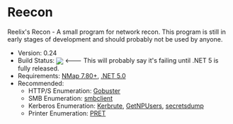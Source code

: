 # Reecon

Reelix's Recon - A small program for network recon. This program is still in early stages of development and should probably not be used by anyone.
* Version: 0.24
* Build Status: <img src = "https://travis-ci.com/Reelix/Reecon.svg?branch=master" valign="middle" /> <--- This will probably say it's failing until .NET 5 is fully released.
* Requirements: [NMap 7.80+](https://nmap.org/download.html), [.NET 5.0](https://dotnet.microsoft.com/download/dotnet/5.0)
* Recommended:
  * HTTP/S Enumeration: [Gobuster](https://github.com/OJ/gobuster)
  * SMB Enumeration: [smbclient](https://github.com/SecureAuthCorp/impacket/blob/master/examples/smbclient.py)
  * Kerberos Enumeration: [Kerbrute](https://github.com/ropnop/kerbrute), [GetNPUsers](https://github.com/SecureAuthCorp/impacket/blob/master/examples/GetNPUsers.py), [secretsdump](https://github.com/SecureAuthCorp/impacket/blob/master/examples/secretsdump.py)
  * Printer Enumeration: [PRET](https://github.com/RUB-NDS/PRET)